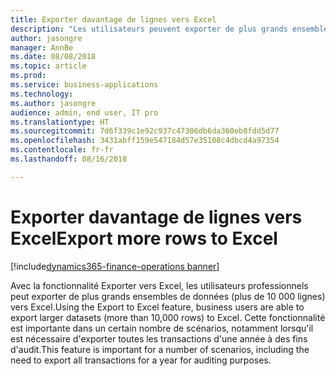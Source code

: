 ```yaml
---
title: Exporter davantage de lignes vers Excel
description: "Les utilisateurs peuvent exporter de plus grands ensembles de données vers Excel"
author: jasongre
manager: AnnBe
ms.date: 08/08/2018
ms.topic: article
ms.prod: 
ms.service: business-applications
ms.technology: 
ms.author: jasongre
audience: admin, end user, IT pro
ms.translationtype: HT
ms.sourcegitcommit: 7d6f339c1e92c937c47306db6da360eb8fdd5d77
ms.openlocfilehash: 3431abff159e547184d57e35108c4dbcd4a97354
ms.contentlocale: fr-fr
ms.lasthandoff: 08/16/2018

---
```


# <a name="export-more-rows-to-excel"></a><span data-ttu-id="03e92-103">Exporter davantage de lignes vers Excel</span><span class="sxs-lookup"><span data-stu-id="03e92-103">Export more rows to Excel</span></span>

[!include[dynamics365-finance-operations banner](../includes/dynamics365-finance-operations.md)]

<span data-ttu-id="03e92-104">Avec la fonctionnalité Exporter vers Excel, les utilisateurs professionnels peut exporter de plus grands ensembles de données (plus de 10 000 lignes) vers Excel.</span><span class="sxs-lookup"><span data-stu-id="03e92-104">Using the Export to Excel feature, business users are able to export larger datasets (more than 10,000 rows) to Excel.</span></span> <span data-ttu-id="03e92-105">Cette fonctionnalité est importante dans un certain nombre de scénarios, notamment lorsqu'il est nécessaire d'exporter toutes les transactions d'une année à des fins d'audit.</span><span class="sxs-lookup"><span data-stu-id="03e92-105">This feature is important for a number of scenarios, including the need to export all transactions for a year for auditing purposes.</span></span>    


